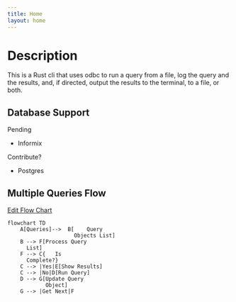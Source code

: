 ```yaml
---
title: Home
layout: home
---
```


# Description
This is a Rust cli that uses odbc to run a query from a file, log the query and the results, and, if directed, output the results to the terminal, to a file, or both.

## Database Support
Pending
    
- Informix

Contribute?
    
- Postgres

## Multiple Queries Flow

[Edit Flow Chart](https://mermaid.live/edit#pako:eNplUUtPwkAQ_iubORdTEAzZg0aoEBNFBT1oy2FtB1ptu2QfAWz7393ugkGd0-z3mPmyU0HMEwQKq5xv45QJRZ6DqCSmrsMnjSJDuex0LgkZhS3YQnvH_6uH9w-MlSR3mVRLpxmR1jsJHwWPUUpnJ0f_iXBihePKtLfyyI95sclR4VXjkLEV1a8o65twkfItmaPUuZLLX_yM10E416XbduACy03Dl03CFP4Jcpr_oJ-6WVNUZIY7VU_AgwJFwbLE_FbViiJQKRYYATVtwsRnBFHZGB3Tii_2ZQxUCY0eCK7XKdAVy6V5aZsgyNhasOIH3bASaAU7oL1-98y_8IeD7sDv986HQw_2QP3Ggy_OjaHrASaZ4uLeXc4e0A54s3y7s_kGAYqLDg)

```mermaid
flowchart TD
    A[Queries]-->  B[    Query
                     Objects List]
    B --> F[Process Query 
      List]
    F --> C{   Is
      Complete?}
    C --> |Yes|E[Show Results]
    C --> |No|D[Run Query]
    D --> G[Update Query 
            Object]
    G --> |Get Next|F
```